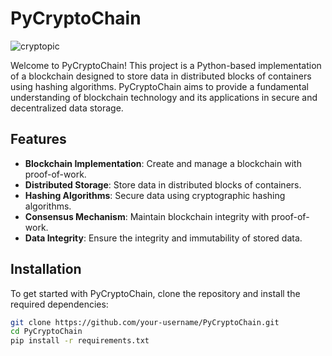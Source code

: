 # PyCryptoChain

![cryptopic]((https://pixabay.com/illustrations/bitcoin-circuit-board-cryptocurrency-8629504/))

Welcome to PyCryptoChain! This project is a Python-based implementation of a blockchain designed to store data in distributed blocks of containers using hashing algorithms. PyCryptoChain aims to provide a fundamental understanding of blockchain technology and its applications in secure and decentralized data storage.

## Features

- **Blockchain Implementation**: Create and manage a blockchain with proof-of-work.
- **Distributed Storage**: Store data in distributed blocks of containers.
- **Hashing Algorithms**: Secure data using cryptographic hashing algorithms.
- **Consensus Mechanism**: Maintain blockchain integrity with proof-of-work.
- **Data Integrity**: Ensure the integrity and immutability of stored data.

## Installation

To get started with PyCryptoChain, clone the repository and install the required dependencies:

```bash
git clone https://github.com/your-username/PyCryptoChain.git
cd PyCryptoChain
pip install -r requirements.txt
